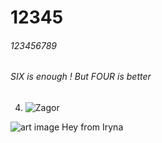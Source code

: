 # 12345

###### 123456789 

###### SIX is enough !  But FOUR is better

4. ![Zagor](https://encrypted-tbn0.gstatic.com/images?q=tbn:ANd9GcTcyOfnjftigsgoaVNFlfmTesjpvRvmBjToOthM0qCstw&s)



![art image](https://i.pinimg.com/564x/89/69/25/896925487fd46951de20fd34d48b1fae.jpg)
Hey from Iryna


